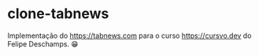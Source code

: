 # clone-tabnews
Implementação do https://tabnews.com para o curso https://cursvo.dev do Felipe Deschamps. 😁
